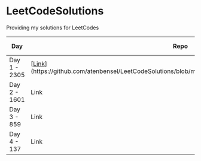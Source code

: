 # LeetCodeSolutions
Providing my solutions for LeetCodes


| Day | Repo | Video Tutorial |
| --- | --- | --- |
| Day 1 - 2305 | [[Link]([https://pages.github.com/](https://github.com/atenbensel/LeetCodeSolutions/blob/main/python/2305_FairDistributionOfCookies.py))](https://github.com/atenbensel/LeetCodeSolutions/blob/main/python/2305_FairDistributionOfCookies.py) | YouTube |
| Day 2 - 1601 | Link | YouTube |
| Day 3 - 859 | Link | YouTube |
| Day 4 - 137 | Link | YouTube |
